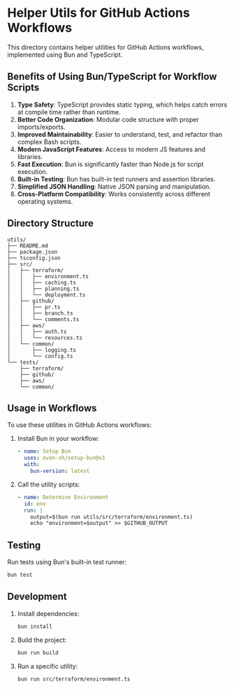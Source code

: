 # Helper Utils for GitHub Actions Workflows

This directory contains helper utilities for GitHub Actions workflows, implemented using Bun and TypeScript.

## Benefits of Using Bun/TypeScript for Workflow Scripts

1. **Type Safety**: TypeScript provides static typing, which helps catch errors at compile time rather than runtime.
2. **Better Code Organization**: Modular code structure with proper imports/exports.
3. **Improved Maintainability**: Easier to understand, test, and refactor than complex Bash scripts.
4. **Modern JavaScript Features**: Access to modern JS features and libraries.
5. **Fast Execution**: Bun is significantly faster than Node.js for script execution.
6. **Built-in Testing**: Bun has built-in test runners and assertion libraries.
7. **Simplified JSON Handling**: Native JSON parsing and manipulation.
8. **Cross-Platform Compatibility**: Works consistently across different operating systems.

## Directory Structure

```
utils/
├── README.md
├── package.json
├── tsconfig.json
├── src/
│   ├── terraform/
│   │   ├── environment.ts
│   │   ├── caching.ts
│   │   ├── planning.ts
│   │   └── deployment.ts
│   ├── github/
│   │   ├── pr.ts
│   │   ├── branch.ts
│   │   └── comments.ts
│   ├── aws/
│   │   ├── auth.ts
│   │   └── resources.ts
│   └── common/
│       ├── logging.ts
│       └── config.ts
└── tests/
    ├── terraform/
    ├── github/
    ├── aws/
    └── common/
```

## Usage in Workflows

To use these utilities in GitHub Actions workflows:

1. Install Bun in your workflow:
   ```yaml
   - name: Setup Bun
     uses: oven-sh/setup-bun@v1
     with:
       bun-version: latest
   ```

2. Call the utility scripts:
   ```yaml
   - name: Determine Environment
     id: env
     run: |
       output=$(bun run utils/src/terraform/environment.ts)
       echo "environment=$output" >> $GITHUB_OUTPUT
   ```

## Testing

Run tests using Bun's built-in test runner:

```bash
bun test
```

## Development

1. Install dependencies:
   ```bash
   bun install
   ```

2. Build the project:
   ```bash
   bun run build
   ```

3. Run a specific utility:
   ```bash
   bun run src/terraform/environment.ts
   ```